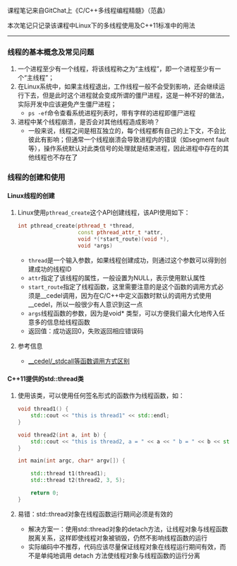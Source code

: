 
课程笔记来自GitChat上《C/C++多线程编程精髓》（范蠡）

本次笔记只记录该课程中Linux下的多线程使用及C++11标准中的用法

---



### 线程的基本概念及常见问题
1. 一个进程至少有一个线程，将该线程称之为“主线程”，即一个进程至少有一个“主线程”；
2. 在Linux系统中，如果主线程退出，工作线程一般不会受到影响，还会继续运行下去，但是此时这个进程就会变成所谓的僵尸进程，这是一种不好的做法，实际开发中应该避免产生僵尸进程；
    * `ps -ef`命令查看系统进程列表时，带有<defunct>字样的进程即僵尸进程
3. 进程中某个线程崩溃，是否会对其他线程造成影响？
    * 一般来说，线程之间是相互独立的，每个线程都有自己的上下文，不会比彼此有影响；但通常一个线程崩溃会导致进程内的错误（如segment fault等），操作系统默认对此类信号的处理就是结束进程，因此进程中存在的其他线程也不存在了


### 线程的创建和使用

#### Linux线程的创建
1. Linux使用`pthread_create`这个API创建线程，该API使用如下：
    ```C++
    int pthread_create(pthread_t *thread,
                       const pthread_attr_t *attr,
                       void *(*start_route)(void *),
                       void *args)
    ```
    * `thread`是一个输入参数，如果线程创建成功，则通过这个参数可以得到创建成功的线程ID
    * `attr`指定了该线程的属性，一般设置为NULL，表示使用默认属性
    * `start_route`指定了线程函数，这里需要注意的是这个函数的调用方式必须是__cedel调用，因为在C/C++中定义函数时默认的调用方式使用__cedel，所以一般很少有人意识到这一点
    * `args`线程函数的参数，因为是void* 类型，可以方便我们最大化地传入任意多的信息给线程函数
    * 返回值：成功返回0，失败返回相应错误码

2. 参考信息
    * [__cedel/_stdcall等函数调用方式区别](https://www.cnblogs.com/Winston/archive/2008/09/11/1289391.html)


#### C++11提供的std::thread类

1. 使用该类，可以使用任何签名形式的函数作为线程函数，如：
    ```C++
    void thread1() {
        std::cout << "this is thread1" << std::endl;
    }

    void thread2(int a, int b) {
        std::cout << "this is thread2, a = " << a << " b = " << b << std::endl;
    }

    int main(int argc, char* argv[]) {

        std::thread t1(thread1);
        std::thread t2(thread2, 3, 5);

        return 0;
    }

    ```

2. 易错：std::thread对象在线程函数运行期间必须是有效的
    * 解决方案一：使用std::thread对象的detach方法，让线程对象与线程函数脱离关系，这样即使线程对象被销毁，仍然不影响线程函数的运行
    * 实际编码中不推荐，代码应该尽量保证线程对象在线程运行期间有效，而不是单纯地调用 detach 方法使线程对象与线程函数的运行分离